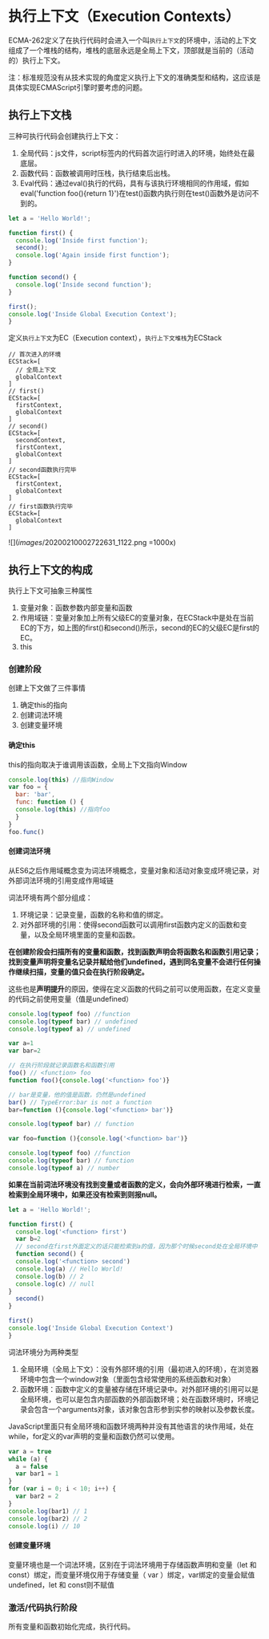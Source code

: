 # 执行上下文（Execution Contexts）

ECMA-262定义了在执行代码时会进入一个叫`执行上下文`的环境中，活动的上下文组成了一个堆栈的结构，堆栈的底层永远是全局上下文，顶部就是当前的（活动的）执行上下文。

注：标准规范没有从技术实现的角度定义执行上下文的准确类型和结构，这应该是具体实现ECMAScript引擎时要考虑的问题。

## 执行上下文栈

三种可执行代码会创建执行上下文：

1. 全局代码：js文件，script标签内的代码首次运行时进入的环境，始终处在最底层。
2. 函数代码：函数被调用时压栈，执行结束后出栈。
3. Eval代码：通过eval()执行的代码，具有与该执行环境相同的作用域，假如eval('function foo(){return 1}')在test()函数内执行则在test()函数外是访问不到的。

```javascript
let a = 'Hello World!';

function first() {
  console.log('Inside first function');
  second();
  console.log('Again inside first function');
}

function second() {
  console.log('Inside second function');
}

first();
console.log('Inside Global Execution Context');
}
```
定义`执行上下文`为EC（Execution context），`执行上下文堆栈`为ECStack

```
// 首次进入的环境
ECStack=[
  // 全局上下文
  globalContext
]
// first()
ECStack=[
  firstContext,
  globalContext
]
// second()
ECStack=[
  secondContext,
  firstContext,
  globalContext
]
// second函数执行完毕
ECStack=[
  firstContext,
  globalContext
]
// first函数执行完毕
ECStack=[
  globalContext
]
```

![](_images_/20200210002722631_1122.png =1000x)

## 执行上下文的构成

执行上下文可抽象三种属性

1. 变量对象：函数参数内部变量和函数
2. 作用域链：变量对象加上所有父级EC的变量对象，在ECStack中是处在当前EC的下方，如上图的first()和second()所示，second的EC的父级EC是first的EC。
3. this

### 创建阶段

创建上下文做了三件事情
1. 确定this的指向
2. 创建词法环境
3. 创建变量环境

#### 确定this

this的指向取决于谁调用该函数，全局上下文指向Window

```javascript
console.log(this) //指向Window
var foo = {
  bar: 'bar',
  func: function () {
  console.log(this) //指向foo
  }
}
foo.func()
```
#### 创建词法环境
从ES6之后作用域概念变为词法环境概念，变量对象和活动对象变成环境记录，对外部词法环境的引用变成作用域链

词法环境有两个部分组成：
1. 环境记录：记录变量，函数的名称和值的绑定。
2. 对外部环境的引用：使得second函数可以调用first函数内定义的函数和变量，以及全局环境里面的变量和函数。

**在创建阶段会扫描所有的变量和函数，找到函数声明会将函数名和函数引用记录；找到变量声明将变量名记录并赋给他们undefined，遇到同名变量不会进行任何操作继续扫描，变量的值只会在执行阶段确定。**

这些也是**声明提升**的原因，使得在定义函数的代码之前可以使用函数，在定义变量的代码之前使用变量（值是undefined）

```javascript
console.log(typeof foo) //function
console.log(typeof bar) // undefined
console.log(typeof a) // undefined

var a=1
var bar=2

// 在执行阶段就记录函数名和函数引用
foo() // <function> foo
function foo(){console.log('<function> foo')}

// bar是变量，他的值是函数，仍然是undefined
bar() // TypeError:bar is not a function
bar=function (){console.log('<function> bar')}

console.log(typeof bar) // function

var foo=function (){console.log('<function> bar')}

console.log(typeof foo) //function
console.log(typeof bar) // function
console.log(typeof a) // number
```

**如果在当前词法环境没有找到变量或者函数的定义，会向外部环境进行检索，一直检索到全局环境中，如果还没有检索到则报null。**


```javascript
let a = 'Hello World!';

function first() {
  console.log('<function> first')
  var b=2
  // second在first外面定义的话只能检索到a的值，因为那个时候second处在全局环境中
  function second() {
  console.log('<function> second')
  console.log(a) // Hello World!
  console.log(b) // 2
  console.log(c) // null
}
  second()
}

first()
console.log('Inside Global Execution Context')
}
```

词法环境分为两种类型
1. 全局环境（全局上下文）：没有外部环境的引用（最初进入的环境），在浏览器环境中包含一个window对象（里面包含经常使用的系统函数和对象）
2. 函数环境：函数中定义的变量被存储在环境记录中。对外部环境的引用可以是全局环境，也可以是包含内部函数的外部函数环境；处在函数环境时，环境记录会包含一个arguments对象，该对象包含形参到实参的映射以及参数长度。

JavaScript里面只有全局环境和函数环境两种并没有其他语言的块作用域，处在while，for定义的var声明的变量和函数仍然可以使用。

```javascript
var a = true
while (a) {
  a = false
  var bar1 = 1
}
for (var i = 0; i < 10; i++) {
  var bar2 = 2
}
console.log(bar1) // 1
console.log(bar2) // 2
console.log(i) // 10
```

#### 创建变量环境
变量环境也是一个词法环境，区别在于词法环境用于存储函数声明和变量（let 和 const）绑定，而变量环境仅用于存储变量（ var ）绑定，var绑定的变量会赋值undefined，let 和 const则不赋值
### 激活/代码执行阶段

所有变量和函数初始化完成，执行代码。